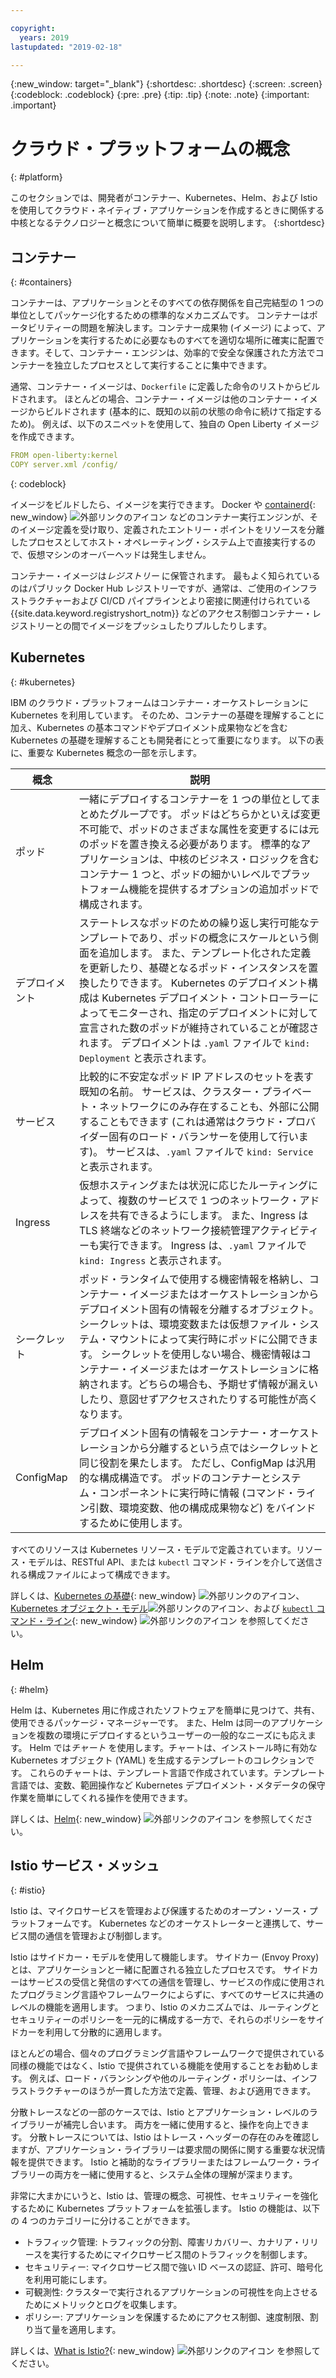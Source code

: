 ```yaml
---

copyright:
  years: 2019
lastupdated: "2019-02-18"

---
```


{:new_window: target="_blank"}
{:shortdesc: .shortdesc}
{:screen: .screen}
{:codeblock: .codeblock}
{:pre: .pre}
{:tip: .tip}
{:note: .note}
{:important: .important}

# クラウド・プラットフォームの概念
{: #platform}

このセクションでは、開発者がコンテナー、Kubernetes、Helm、および Istio を使用してクラウド・ネイティブ・アプリケーションを作成するときに関係する中核となるテクノロジーと概念について簡単に概要を説明します。
{:shortdesc}

## コンテナー
{: #containers}

コンテナーは、アプリケーションとそのすべての依存関係を自己完結型の 1 つの単位としてパッケージ化するための標準的なメカニズムです。 コンテナーはポータビリティーの問題を解決します。コンテナー成果物 (イメージ) によって、アプリケーションを実行するために必要なものすべてを適切な場所に確実に配置できます。そして、コンテナー・エンジンは、効率的で安全な保護された方法でコンテナーを独立したプロセスとして実行することに集中できます。

通常、コンテナー・イメージは、`Dockerfile` に定義した命令のリストからビルドされます。 ほとんどの場合、コンテナー・イメージは他のコンテナー・イメージからビルドされます (基本的に、既知の以前の状態の命令に続けて指定するため)。 例えば、以下のスニペットを使用して、独自の Open Liberty イメージを作成できます。

```yaml
FROM open-liberty:kernel
COPY server.xml /config/
```
{: codeblock}

イメージをビルドしたら、イメージを実行できます。 Docker や [containerd](https://containerd.io/){: new_window} ![外部リンクのアイコン](../icons/launch-glyph.svg "外部リンクのアイコン") などのコンテナー実行エンジンが、そのイメージ定義を受け取り、定義されたエントリー・ポイントをリソースを分離したプロセスとしてホスト・オペレーティング・システム上で直接実行するので、仮想マシンのオーバーヘッドは発生しません。

コンテナー・イメージは*レジストリー* に保管されます。 最もよく知られているのはパブリック Docker Hub レジストリーですが、通常は、ご使用のインフラストラクチャーおよび CI/CD パイプラインとより密接に関連付けられている {{site.data.keyword.registryshort_notm}} などのアクセス制御コンテナー・レジストリーとの間でイメージをプッシュしたりプルしたりします。

## Kubernetes
{: #kubernetes}

IBM のクラウド・プラットフォームはコンテナー・オーケストレーションに Kubernetes を利用しています。 そのため、コンテナーの基礎を理解することに加え、Kubernetes の基本コマンドやデプロイメント成果物などを含む Kubernetes の基礎を理解することも開発者にとって重要になります。 以下の表に、重要な Kubernetes 概念の一部を示します。

| 概念 | 説明 |
|---------|-------------|
| ポッド | 一緒にデプロイするコンテナーを 1 つの単位としてまとめたグループです。 ポッドはどちらかといえば変更不可能で、ポッドのさまざまな属性を変更するには元のポッドを置き換える必要があります。 標準的なアプリケーションは、中核のビジネス・ロジックを含むコンテナー 1 つと、ポッドの細かいレベルでプラットフォーム機能を提供するオプションの追加ポッドで構成されます。 |
| デプロイメント | ステートレスなポッドのための繰り返し実行可能なテンプレートであり、ポッドの概念にスケールという側面を追加します。 また、テンプレート化された定義を更新したり、基礎となるポッド・インスタンスを置換したりできます。 Kubernetes のデプロイメント構成は Kubernetes デプロイメント・コントローラーによってモニターされ、指定のデプロイメントに対して宣言された数のポッドが維持されていることが確認されます。 デプロイメントは `.yaml` ファイルで `kind: Deployment` と表示されます。 |
| サービス | 比較的に不安定なポッド IP アドレスのセットを表す既知の名前。 サービスは、クラスター・プライベート・ネットワークにのみ存在することも、外部に公開することもできます (これは通常はクラウド・プロバイダー固有のロード・バランサーを使用して行います)。 サービスは、`.yaml` ファイルで `kind: Service` と表示されます。 |
| Ingress | 仮想ホスティングまたは状況に応じたルーティングによって、複数のサービスで 1 つのネットワーク・アドレスを共有できるようにします。 また、Ingress は TLS 終端などのネットワーク接続管理アクティビティーも実行できます。 Ingress は、`.yaml` ファイルで `kind: Ingress` と表示されます。 |
| シークレット | ポッド・ランタイムで使用する機密情報を格納し、コンテナー・イメージまたはオーケストレーションからデプロイメント固有の情報を分離するオブジェクト。 シークレットは、環境変数または仮想ファイル・システム・マウントによって実行時にポッドに公開できます。 シークレットを使用しない場合、機密情報はコンテナー・イメージまたはオーケストレーションに格納されます。どちらの場合も、予期せず情報が漏えいしたり、意図せずアクセスされたりする可能性が高くなります。 |
| ConfigMap | デプロイメント固有の情報をコンテナー・オーケストレーションから分離するという点ではシークレットと同じ役割を果たします。 ただし、ConfigMap は汎用的な構成構造です。 ポッドのコンテナーとシステム・コンポーネントに実行時に情報 (コマンド・ライン引数、環境変数、他の構成成果物など) をバインドするために使用します。 | 

すべてのリソースは Kubernetes リソース・モデルで定義されています。リソース・モデルは、RESTful API、または `kubectl` コマンド・ラインを介して送信される構成ファイルによって構成できます。

詳しくは、[Kubernetes の基礎](https://kubernetes.io/docs/tutorials/kubernetes-basics/){: new_window} ![外部リンクのアイコン](../icons/launch-glyph.svg "外部リンクのアイコン")、[Kubernetes オブジェクト・モデル](https://kubernetes.io/docs/concepts/overview/working-with-objects/kubernetes-objects/)![外部リンクのアイコン](../icons/launch-glyph.svg "外部リンクのアイコン")、および [`kubectl` コマンド・ライン](https://kubernetes.io/docs/reference/kubectl/overview/){: new_window} ![外部リンクのアイコン](../icons/launch-glyph.svg "外部リンクのアイコン") を参照してください。 

## Helm
{: #helm}

Helm は、Kubernetes 用に作成されたソフトウェアを簡単に見つけて、共有、使用できるパッケージ・マネージャーです。 また、Helm は同一のアプリケーションを複数の環境にデプロイするというユーザーの一般的なニーズにも応えます。 Helm では*チャート* を使用します。チャートは、インストール時に有効な Kubernetes オブジェクト (YAML) を生成するテンプレートのコレクションです。 これらのチャートは、テンプレート言語で作成されています。テンプレート言語では、変数、範囲操作など Kubernetes デプロイメント・メタデータの保守作業を簡単にしてくれる操作を使用できます。

詳しくは、[Helm](https://helm.sh/){: new_window} ![外部リンクのアイコン](../icons/launch-glyph.svg "外部リンクのアイコン") を参照してください。

## Istio サービス・メッシュ
{: #istio}

Istio は、マイクロサービスを管理および保護するためのオープン・ソース・プラットフォームです。 Kubernetes などのオーケストレーターと連携して、サービス間の通信を管理および制御します。

Istio はサイドカー・モデルを使用して機能します。 サイドカー (Envoy Proxy) とは、アプリケーションと一緒に配置される独立したプロセスです。 サイドカーはサービスの受信と発信のすべての通信を管理し、サービスの作成に使用されたプログラミング言語やフレームワークによらずに、すべてのサービスに共通のレベルの機能を適用します。 つまり、Istio のメカニズムでは、ルーティングとセキュリティーのポリシーを一元的に構成する一方で、それらのポリシーをサイドカーを利用して分散的に適用します。

ほとんどの場合、個々のプログラミング言語やフレームワークで提供されている同様の機能ではなく、Istio で提供されている機能を使用することをお勧めします。 例えば、ロード・バランシングや他のルーティング・ポリシーは、インフラストラクチャーのほうが一貫した方法で定義、管理、および適用できます。

分散トレースなどの一部のケースでは、Istio とアプリケーション・レベルのライブラリーが補完し合います。 両方を一緒に使用すると、操作を向上できます。 分散トレースについては、Istio はトレース・ヘッダーの存在のみを確認しますが、アプリケーション・ライブラリーは要求間の関係に関する重要な状況情報を提供できます。 Istio と補助的なライブラリーまたはフレームワーク・ライブラリーの両方を一緒に使用すると、システム全体の理解が深まります。

非常に大まかにいうと、Istio は、管理の概念、可視性、セキュリティーを強化するために Kubernetes プラットフォームを拡張します。 Istio の機能は、以下の 4 つのカテゴリーに分けることができます。

* トラフィック管理: トラフィックの分割、障害リカバリー、カナリア・リリースを実行するためにマイクロサービス間のトラフィックを制御します。
* セキュリティー: マイクロサービス間で強い ID ベースの認証、許可、暗号化を利用可能にします。
* 可観測性: クラスターで実行されるアプリケーションの可視性を向上させるためにメトリックとログを収集します。
* ポリシー: アプリケーションを保護するためにアクセス制御、速度制限、割り当て量を適用します。

詳しくは、[What is Istio?](https://istio.io/docs/concepts/what-is-istio/){: new_window} ![外部リンクのアイコン](../icons/launch-glyph.svg "外部リンクのアイコン") を参照してください。



